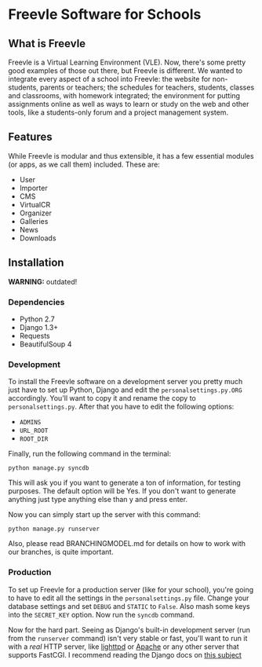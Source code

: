 Freevle Software for Schools
=========================

What is Freevle
------------

Freevle is a Virtual Learning Environment (VLE). Now, there's some pretty good
examples of those out there, but Freevle is different. We wanted to integrate
every aspect of a school into Freevle: the website for non-students, parents or
teachers; the schedules for teachers, students, classes and classrooms, with
homework integrated; the environment for putting assignments online as well as
ways to learn or study on the web and other tools, like a students-only forum
and a project management system.

Features
--------

While Freevle is modular and thus extensible, it has a few essential modules
(or apps, as we call them) included. These are:

* User
* Importer
* CMS
* VirtualCR
* Organizer
* Galleries
* News
* Downloads


Installation
------------

**WARNING:** outdated!

### Dependencies

* Python 2.7
* Django 1.3+
* Requests
* BeautifulSoup 4

### Development

To install the Freevle software on a development server you pretty much just have
to set up Python, Django and edit the `personalsettings.py.ORG` accordingly.
You'll want to copy it and rename the copy to `personalsettings.py`. After that 
you have to edit the following options:

* `ADMINS`
* `URL_ROOT`
* `ROOT_DIR`

Finally, run the following command in the terminal:

    python manage.py syncdb

This will ask you if you want to generate a ton of information, for testing
purposes. The default option will be Yes. If you don't want to generate
anything just type anything else than y and press enter.

Now you can simply start up the server with this command:

    python manage.py runserver

Also, please read BRANCHINGMODEL.md for details on how to work with our branches,
is quite important.

### Production

To set up Freevle for a production server (like for your school), you're going to
have to edit all the settings in the `personalsettings.py` file. Change your
database settings and set `DEBUG` and `STATIC` to `False`. Also mash some keys
into the `SECRET_KEY` option. Now run the `syncdb` command.

Now for the hard part. Seeing as Django's built-in development server (run from
the `runserver` command) isn't very stable or fast, you'll want to run it with
a *real* HTTP server, like [lighttpd](http://www.lighttpd.net/) or
[Apache](http://httpd.apache.org/) or any other server that supports FastCGI. I
recommend reading the Django docs on
[this subject](https://docs.djangoproject.com/en/dev/howto/deployment/fastcgi/)
